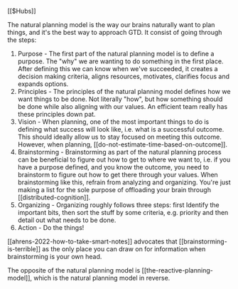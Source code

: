 [[$Hubs]]

The natural planning model is the way our brains naturally want to plan things, and it's the best way to approach GTD. It consist of going through the steps:

1. Purpose - The first part of the natural planning model is to define a purpose. The "why" we are wanting to do something in the first place. After defining this we can know when we've succeeded, it creates a decision making criteria, aligns resources, motivates, clarifies focus and expands options.
2. Principles - The principles of the natural planning model defines how we want things to be done. Not literally "how", but how something should be done while also aligning with our values. An efficient team really has these principles down pat.
3. Vision - When planning, one of the most important things to do is defining what success will look like, i.e. what is a successful outcome. This should ideally allow us to stay focused on meeting this outcome. However, when planning, [[do-not-estimate-time-based-on-outcome]].
4. Brainstorming - Brainstorming as part of the natural planning process can be beneficial to figure out how to get to where we want to, i.e. if you have a purpose defined, and you know the outcome, you need to brainstorm to figure out how to get there through your values. When brainstorming like this, refrain from analyzing and organizing. You're just making a list for the sole purpose of offloading your brain through [[distributed-cognition]].
5. Organizing - Organizing roughly follows three steps: first Identify the important bits, then sort the stuff by some criteria, e.g. priority and then detail out what needs to be done.
6. Action - Do the things!

[[ahrens-2022-how-to-take-smart-notes]] advocates that [[brainstorming-is-terrible]] as the only place you can draw on for information when brainstorming is your own head.

The opposite of the natural planning model is [[the-reactive-planning-model]], which is the natural planning model in reverse.
